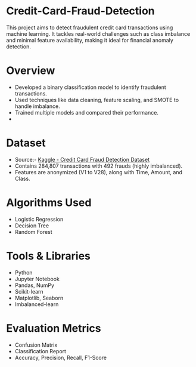 # Credit-Card-Fraud-Detection
This project aims to detect fraudulent credit card transactions using machine learning. 
It tackles real-world challenges such as class imbalance and minimal feature availability, making it ideal for financial anomaly detection.

# Overview
- Developed a binary classification model to identify fraudulent transactions.
- Used techniques like data cleaning, feature scaling, and SMOTE to handle imbalance.
- Trained multiple models and compared their performance.
- 
#  Dataset

- Source:- [Kaggle - Credit Card Fraud Detection Dataset](https://www.kaggle.com/datasets/mlg-ulb/creditcardfraud)
- Contains 284,807 transactions with 492 frauds (highly imbalanced).
- Features are anonymized (V1 to V28), along with Time, Amount, and Class.

# Algorithms Used

- Logistic Regression
- Decision Tree
- Random Forest

# Tools & Libraries

- Python
- Jupyter Notebook
- Pandas, NumPy
- Scikit-learn
- Matplotlib, Seaborn
- Imbalanced-learn 

# Evaluation Metrics

- Confusion Matrix
- Classification Report
- Accuracy, Precision, Recall, F1-Score

